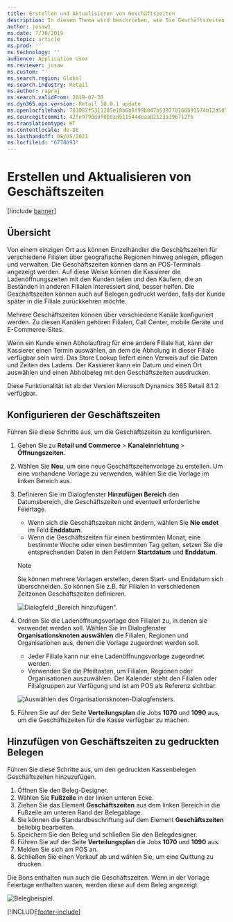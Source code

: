 ```yaml
---
title: Erstellen und Aktualisieren von Geschäftszeiten
description: In diesem Thema wird beschrieben, wie Sie Geschäftszeiten in Commerce Zentralverwaltung anlegen und aktualisieren.
author: josaw1
ms.date: 7/30/2019
ms.topic: article
ms.prod: ''
ms.technology: ''
audience: Application User
ms.reviewer: josaw
ms.custom: ''
ms.search.region: Global
ms.search.industry: Retail
ms.author: rapraj
ms.search.validFrom: 2019-07-30
ms.dyn365.ops.version: Retail 10.0.1 update
ms.openlocfilehash: 703087f5311205e18b6b8f99b847b539770160b91574b12d505822c8e16ca96c
ms.sourcegitcommit: 42fe9790ddf0bdad911544deaa82123a396712fb
ms.translationtype: HT
ms.contentlocale: de-DE
ms.lasthandoff: 08/05/2021
ms.locfileid: "6770093"
---
```

# <a name="create-and-update-store-hours"></a>Erstellen und Aktualisieren von Geschäftszeiten

[!include [banner](../../includes/banner.md)]

## <a name="overview"></a>Übersicht

Von einem einzigen Ort aus können Einzelhändler die Geschäftszeiten für verschiedene Filialen über geografische Regionen hinweg anlegen, pflegen und verwalten. Die Geschäftszeiten können dann an POS-Terminals angezeigt werden. Auf diese Weise können die Kassierer die Ladenöffnungszeiten mit den Kunden teilen und den Käufern, die an Beständen in anderen Filialen interessiert sind, besser helfen. Die Geschäftszeiten können auch auf Belegen gedruckt werden, falls der Kunde später in die Filiale zurückkehren möchte.

Mehrere Geschäftszeiten können über verschiedene Kanäle konfiguriert werden. Zu diesen Kanälen gehören Filialen, Call Center, mobile Geräte und E-Commerce-Sites.

Wenn ein Kunde einen Abholauftrag für eine andere Filiale hat, kann der Kassierer einen Termin auswählen, an dem die Abholung in dieser Filiale verfügbar sein wird. Das Store Lookup liefert einen Verweis auf die Daten und Zeiten des Ladens. Der Kassierer kann ein Datum und einen Ort auswählen und einen Abholbeleg mit den Geschäftszeiten ausdrucken.

Diese Funktionalität ist ab der Version Microsoft Dynamics 365 Retail 8.1.2 verfügbar.

## <a name="configure-store-hours"></a>Konfigurieren der Geschäftszeiten

Führen Sie diese Schritte aus, um die Geschäftszeiten zu konfigurieren.

1. Gehen Sie zu **Retail und Commerce** \> **Kanaleinrichtung** \> **Öffnungszeiten**.
2. Wählen Sie **Neu**, um eine neue Geschäftszeitenvorlage zu erstellen. Um eine vorhandene Vorlage zu verwenden, wählen Sie die Vorlage im linken Bereich aus.
3. Definieren Sie im Dialogfenster **Hinzufügen Bereich** den Datumsbereich, die Geschäftszeiten und eventuell erforderliche Feiertage.

    - Wenn sich die Geschäftszeiten nicht ändern, wählen Sie **Nie endet** im Feld **Enddatum**.
    - Wenn die Geschäftszeiten für einen bestimmten Monat, eine bestimmte Woche oder einen bestimmten Tag gelten, setzen Sie die entsprechenden Daten in den Feldern **Startdatum** und **Enddatum**.

    > [!NOTE]
    > Sie können mehrere Vorlagen erstellen, deren Start- und Enddatum sich überschneiden. So können Sie z.B. für Filialen in verschiedenen Zeitzonen Geschäftszeiten definieren.

    ![Dialogfeld „Bereich hinzufügen“.](../dev-itpro/media/Storehours1.png "Dialogfeld Bereich hinzufügen")

4. Ordnen Sie die Ladenöffnungsvorlage den Filialen zu, in denen sie verwendet werden soll. Wählen Sie im Dialogfenster **Organisationsknoten auswählen** die Filialen, Regionen und Organisationen aus, denen die Vorlage zugeordnet werden soll.

    - Jeder Filiale kann nur eine Ladenöffnungsvorlage zugeordnet werden.
    - Verwenden Sie die Pfeiltasten, um Filialen, Regionen oder Organisationen auszuwählen. Der Kalender steht den Filialen oder Filialgruppen zur Verfügung und ist am POS als Referenz sichtbar.

    ![Auswählen des Organisationsknoten-Dialogfensters.](../dev-itpro/media/Storehours2.png "Auswählen des Organisationsknoten-Dialogfensters")

5. Führen Sie auf der Seite **Verteilungsplan** die Jobs **1070** und **1090** aus, um die Geschäftszeiten für die Kasse verfügbar zu machen.

## <a name="add-store-hours-to-printed-receipts"></a>Hinzufügen von Geschäftszeiten zu gedruckten Belegen

Führen Sie diese Schritte aus, um den gedruckten Kassenbelegen Geschäftszeiten hinzuzufügen.

1. Öffnen Sie den Beleg-Designer.
2. Wählen Sie **Fußzeile** in der linken unteren Ecke.
3. Ziehen Sie das Element **Geschäftszeiten** aus dem linken Bereich in die Fußzeile am unteren Rand der Belegablage.
4. Sie können die Standardbeschriftung auf dem Element **Geschäftszeiten** beliebig bearbeiten.
5. Speichern Sie den Beleg und schließen Sie den Belegdesigner.
6. Führen Sie auf der Seite **Verteilungsplan** die Jobs **1070** und **1090** aus.
7. Melden Sie sich am POS an.
8. Schließen Sie einen Verkauf ab und wählen Sie, um eine Quittung zu drucken.

Die Bons enthalten nun auch die Geschäftszeiten. Wenn in der Vorlage Feiertage enthalten waren, werden diese auf dem Beleg angezeigt.

![Belegbeispiel.](../dev-itpro/media/Storehours3.png "Belegbeispiel")


[!INCLUDE[footer-include](../../includes/footer-banner.md)]